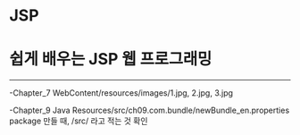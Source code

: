 # JSP
# 쉽게 배우는 JSP 웹 프로그래밍

------

-Chapter_7
WebContent/resources/images/1.jpg, 2.jpg, 3.jpg

-Chapter_9
Java Resources/src/ch09.com.bundle/newBundle_en.properties
package 만들 때, /src/ 라고 적는 것 확인
